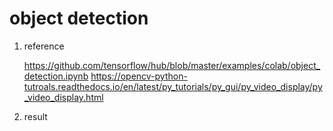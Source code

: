 # object detection

1. reference 

   https://github.com/tensorflow/hub/blob/master/examples/colab/object_detection.ipynb
   https://opencv-python-tutroals.readthedocs.io/en/latest/py_tutorials/py_gui/py_video_display/py_video_display.html
   
2. result 

